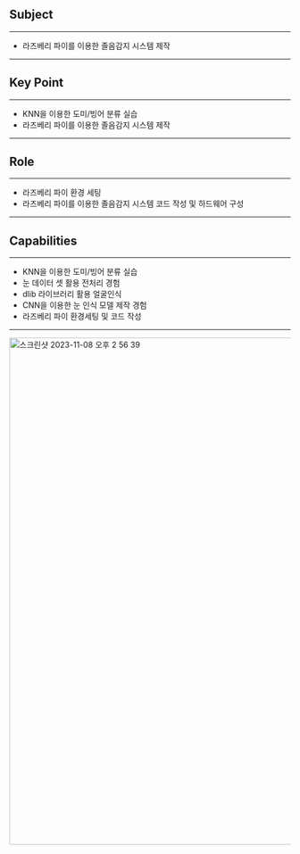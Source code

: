 ## Subject

---

- 라즈베리 파이를 이용한 졸음감지 시스템 제작

---

## Key Point

---

- KNN을 이용한 도미/빙어 분류 실습
- 라즈베리 파이를 이용한 졸음감지 시스템 제작

---

## Role

---

- 라즈베리 파이 환경 세팅
- 라즈베리 파이를 이용한 졸음감지 시스템 코드 작성 및 하드웨어 구성

---

## **Capabilities**

---

- KNN을 이용한 도미/빙어 분류 실습
- 눈 데이터 셋 활용 전처리 경험
- dlib 라이브러리 활용 얼굴인식
- CNN을 이용한 눈 인식 모델 제작 경험
- 라즈베리 파이 환경세팅 및 코드 작성

---

<img width="909" alt="스크린샷 2023-11-08 오후 2 56 39" src="https://github.com/actorjung/Introduction-to-iot/assets/112843229/3b0ee04c-d922-425a-b520-0a7202a2b1d4">

